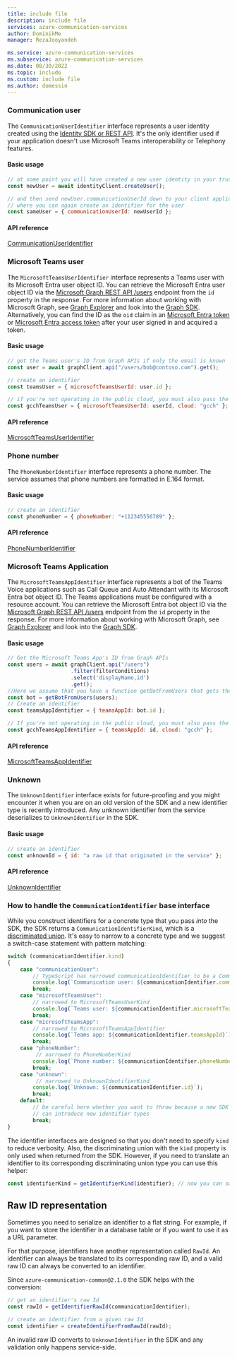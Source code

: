 ```yaml
---
title: include file
description: include file
services: azure-communication-services
author: DominikMe
manager: RezaJooyandeh

ms.service: azure-communication-services
ms.subservice: azure-communication-services
ms.date: 08/30/2022
ms.topic: include
ms.custom: include file
ms.author: domessin
---
```


### Communication user

The `CommunicationUserIdentifier` interface represents a user identity created using the [Identity SDK or REST API](../../../quickstarts/identity/access-tokens.md). It's the only identifier used if your application doesn't use Microsoft Teams interoperability or Telephony features.


#### Basic usage

```javascript
// at some point you will have created a new user identity in your trusted service
const newUser = await identityClient.createUser();

// and then send newUser.communicationUserId down to your client application
// where you can again create an identifier for the user
const sameUser = { communicationUserId: newUserId };
```

#### API reference

[CommunicationUserIdentifier](/javascript/api/@azure/communication-common/communicationuseridentifier)

### Microsoft Teams user

The `MicrosoftTeamsUserIdentifier` interface represents a Teams user with its Microsoft Entra user object ID. You can retrieve the Microsoft Entra user object ID via the [Microsoft Graph REST API /users](/graph/api/user-get) endpoint from the `id` property in the response. For more information about working with Microsoft Graph, see [Graph Explorer](https://developer.microsoft.com/en-us/graph/graph-explorer?request=users%2F%7Buser-mail%7D&method=GET&version=v1.0&GraphUrl=https://graph.microsoft.com) and look into the [Graph SDK](/graph/sdks/sdks-overview). Alternatively, you can find the ID as the `oid` claim in an [Microsoft Entra token](/entra/identity-platform/id-token-claims-reference#payload-claims) or [Microsoft Entra access token](/entra/identity-platform/access-token-claims-reference#payload-claims) after your user signed in and acquired a token.

#### Basic usage

```javascript
// get the Teams user's ID from Graph APIs if only the email is known
const user = await graphClient.api("/users/bob@contoso.com").get();

// create an identifier
const teamsUser = { microsoftTeamsUserId: user.id };

// if you're not operating in the public cloud, you must also pass the right Cloud type.
const gcchTeamsUser = { microsoftTeamsUserId: userId, cloud: "gcch" };
```

#### API reference

[MicrosoftTeamsUserIdentifier](/javascript/api/@azure/communication-common/microsoftteamsuseridentifier)

### Phone number

The `PhoneNumberIdentifier` interface represents a phone number. The service assumes that phone numbers are formatted in E.164 format.

#### Basic usage

```javascript
// create an identifier
const phoneNumber = { phoneNumber: "+112345556789" };
```

#### API reference

[PhoneNumberIdentifier](/javascript/api/@azure/communication-common/phonenumberidentifier)

### Microsoft Teams Application

The `MicrosoftTeamsAppIdentifier` interface represents a bot of the Teams Voice applications such as Call Queue and Auto Attendant with its Microsoft Entra bot object ID. The Teams applications must be configured with a resource account. You can retrieve the Microsoft Entra bot object ID via the [Microsoft Graph REST API /users](/graph/api/user-list) endpoint from the `id` property in the response. For more information about working with Microsoft Graph, see [Graph Explorer](https://developer.microsoft.com/en-us/graph/graph-explorer?request=users%2F%7Buser-mail%7D&method=GET&version=v1.0&GraphUrl=https://graph.microsoft.com) and look into the [Graph SDK](/graph/sdks/sdks-overview).

#### Basic usage

```javascript
// Get the Microsoft Teams App's ID from Graph APIs
const users = await graphClient.api("/users")
                    .filter(filterConditions)
                    .select('displayName,id')
                    .get();
//Here we assume that you have a function getBotFromUsers that gets the bot from the returned response
const bot = getBotFromUsers(users);
// Create an identifier
const teamsAppIdentifier = { teamsAppId: bot.id };

// If you're not operating in the public cloud, you must also pass the right Cloud type.
const gcchTeamsAppIdentifier = { teamsAppId: id, cloud: "gcch" };
```

#### API reference

[MicrosoftTeamsAppIdentifier](/javascript/api/@azure/communication-common/microsoftteamsappidentifier)

### Unknown

The `UnknownIdentifier` interface exists for future-proofing and you might encounter it when you are on an old version of the SDK and a new identifier type is recently introduced. Any unknown identifier from the service deserializes to `UnknownIdentifier` in the SDK.

#### Basic usage

```javascript
// create an identifier
const unknownId = { id: "a raw id that originated in the service" };
```

#### API reference

[UnknownIdentifier](/javascript/api/@azure/communication-common/unknownidentifier)

### How to handle the `CommunicationIdentifier` base interface

While you construct identifiers for a concrete type that you pass *into* the SDK, the SDK returns a `CommunicationIdentifierKind`, which is a [discriminated union](https://www.typescriptlang.org/docs/handbook/2/narrowing.html#discriminated-unions). It's easy to narrow to a concrete type and we suggest a switch-case statement with pattern matching:

```javascript
switch (communicationIdentifier.kind)
{
    case "communicationUser":
        // TypeScript has narrowed communicationIdentifier to be a CommunicationUserKind
        console.log(`Communication user: ${communicationIdentifier.communicationUserId}`);
        break;
    case "microsoftTeamsUser":
        // narrowed to MicrosoftTeamsUserKind
        console.log(`Teams user: ${communicationIdentifier.microsoftTeamsUserId}`);
        break;
    case "microsoftTeamsApp":
        // narrowed to MicrosoftTeamsAppIdentifier
        console.log(`Teams app: ${communicationIdentifier.teamsAppId}`);
        break;
    case "phoneNumber":
         // narrowed to PhoneNumberKind
        console.log(`Phone number: ${communicationIdentifier.phoneNumber}`);
        break;
    case "unknown":
         // narrowed to UnknownIdentifierKind
        console.log(`Unknown: ${communicationIdentifier.id}`);
        break;
    default:
        // be careful here whether you want to throw because a new SDK version
        // can introduce new identifier types
        break;
}
```

The identifier interfaces are designed so that you don't need to specify `kind` to reduce verbosity. Also, the discriminating union with the `kind` property is only used when returned from the SDK. However, if you need to translate an identifier to its corresponding discriminating union type you can use this helper:

```javascript
const identifierKind = getIdentifierKind(identifier); // now you can switch-case on the kind
```

## Raw ID representation

Sometimes you need to serialize an identifier to a flat string. For example, if you want to store the identifier in a database table or if you want to use it as a URL parameter.

For that purpose, identifiers have another representation called `RawId`. An identifier can always be translated to its corresponding raw ID, and a valid raw ID can always be converted to an identifier.

Since `azure-communication-common@2.1.0` the SDK helps with the conversion:

```javascript
// get an identifier's raw Id
const rawId = getIdentifierRawId(communicationIdentifier);

// create an identifier from a given raw Id
const identifier = createIdentifierFromRawId(rawId);
```

An invalid raw ID converts to `UnknownIdentifier` in the SDK and any validation only happens service-side.
